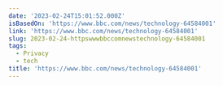 ```yaml
---
date: '2023-02-24T15:01:52.000Z'
isBasedOn: 'https://www.bbc.com/news/technology-64584001'
link: 'https://www.bbc.com/news/technology-64584001'
slug: 2023-02-24-httpswwwbbccomnewstechnology-64584001
tags:
  - Privacy
  - tech
title: 'https://www.bbc.com/news/technology-64584001'
---
```


